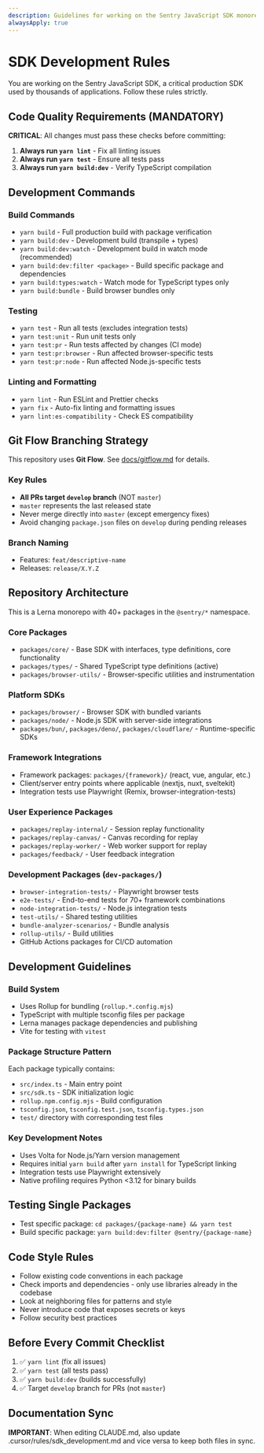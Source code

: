 ```yaml
---
description: Guidelines for working on the Sentry JavaScript SDK monorepo
alwaysApply: true
---
```


# SDK Development Rules

You are working on the Sentry JavaScript SDK, a critical production SDK used by thousands of applications. Follow these rules strictly.

## Code Quality Requirements (MANDATORY)

**CRITICAL**: All changes must pass these checks before committing:

1. **Always run `yarn lint`** - Fix all linting issues
2. **Always run `yarn test`** - Ensure all tests pass  
3. **Always run `yarn build:dev`** - Verify TypeScript compilation

## Development Commands

### Build Commands
- `yarn build` - Full production build with package verification
- `yarn build:dev` - Development build (transpile + types)
- `yarn build:dev:watch` - Development build in watch mode (recommended)
- `yarn build:dev:filter <package>` - Build specific package and dependencies
- `yarn build:types:watch` - Watch mode for TypeScript types only
- `yarn build:bundle` - Build browser bundles only

### Testing
- `yarn test` - Run all tests (excludes integration tests)
- `yarn test:unit` - Run unit tests only
- `yarn test:pr` - Run tests affected by changes (CI mode)
- `yarn test:pr:browser` - Run affected browser-specific tests
- `yarn test:pr:node` - Run affected Node.js-specific tests

### Linting and Formatting
- `yarn lint` - Run ESLint and Prettier checks
- `yarn fix` - Auto-fix linting and formatting issues
- `yarn lint:es-compatibility` - Check ES compatibility

## Git Flow Branching Strategy

This repository uses **Git Flow**. See [docs/gitflow.md](docs/gitflow.md) for details.

### Key Rules
- **All PRs target `develop` branch** (NOT `master`)
- `master` represents the last released state
- Never merge directly into `master` (except emergency fixes)
- Avoid changing `package.json` files on `develop` during pending releases

### Branch Naming
- Features: `feat/descriptive-name`
- Releases: `release/X.Y.Z`

## Repository Architecture

This is a Lerna monorepo with 40+ packages in the `@sentry/*` namespace.

### Core Packages
- `packages/core/` - Base SDK with interfaces, type definitions, core functionality
- `packages/types/` - Shared TypeScript type definitions (active)
- `packages/browser-utils/` - Browser-specific utilities and instrumentation

### Platform SDKs
- `packages/browser/` - Browser SDK with bundled variants
- `packages/node/` - Node.js SDK with server-side integrations
- `packages/bun/`, `packages/deno/`, `packages/cloudflare/` - Runtime-specific SDKs

### Framework Integrations
- Framework packages: `packages/{framework}/` (react, vue, angular, etc.)
- Client/server entry points where applicable (nextjs, nuxt, sveltekit)
- Integration tests use Playwright (Remix, browser-integration-tests)

### User Experience Packages
- `packages/replay-internal/` - Session replay functionality
- `packages/replay-canvas/` - Canvas recording for replay
- `packages/replay-worker/` - Web worker support for replay
- `packages/feedback/` - User feedback integration

### Development Packages (`dev-packages/`)
- `browser-integration-tests/` - Playwright browser tests
- `e2e-tests/` - End-to-end tests for 70+ framework combinations
- `node-integration-tests/` - Node.js integration tests
- `test-utils/` - Shared testing utilities
- `bundle-analyzer-scenarios/` - Bundle analysis
- `rollup-utils/` - Build utilities
- GitHub Actions packages for CI/CD automation

## Development Guidelines

### Build System
- Uses Rollup for bundling (`rollup.*.config.mjs`)
- TypeScript with multiple tsconfig files per package
- Lerna manages package dependencies and publishing
- Vite for testing with `vitest`

### Package Structure Pattern
Each package typically contains:
- `src/index.ts` - Main entry point
- `src/sdk.ts` - SDK initialization logic
- `rollup.npm.config.mjs` - Build configuration
- `tsconfig.json`, `tsconfig.test.json`, `tsconfig.types.json`
- `test/` directory with corresponding test files

### Key Development Notes
- Uses Volta for Node.js/Yarn version management
- Requires initial `yarn build` after `yarn install` for TypeScript linking
- Integration tests use Playwright extensively
- Native profiling requires Python <3.12 for binary builds

## Testing Single Packages
- Test specific package: `cd packages/{package-name} && yarn test`
- Build specific package: `yarn build:dev:filter @sentry/{package-name}`

## Code Style Rules
- Follow existing code conventions in each package
- Check imports and dependencies - only use libraries already in the codebase
- Look at neighboring files for patterns and style
- Never introduce code that exposes secrets or keys
- Follow security best practices

## Before Every Commit Checklist
1. ✅ `yarn lint` (fix all issues)
2. ✅ `yarn test` (all tests pass)
3. ✅ `yarn build:dev` (builds successfully)
4. ✅ Target `develop` branch for PRs (not `master`)

## Documentation Sync
**IMPORTANT**: When editing CLAUDE.md, also update .cursor/rules/sdk_development.md and vice versa to keep both files in sync.